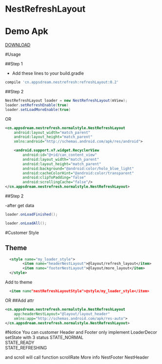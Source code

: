 # NestRefreshLayout

# Demo Apk

<a href="https://github.com/anzewei/NestRefreshLayout/blob/master/ext/sample-debug.apk?raw=true">DOWNLOAD</a>

#Usage

##Step 1
- Add these lines to your build.gradle

``` groovy
compile 'cn.appsdream.nestrefresh:refreshLayout:0.2'
``` 
##Step 2

``` java
NestRefreshLayout loader = new NestRefreshLayout(mView);
loader.setRefreshEnable(true)
loader.setLoadMoreEnable(true)
``` 
OR
``` xml
<cn.appsdream.nestrefresh.normalstyle.NestRefreshLayout
    android:layout_width="match_parent"
    android:layout_height="match_parent"
    xmlns:android="http://schemas.android.com/apk/res/android">

    <android.support.v7.widget.RecyclerView
        android:id="@+id/can_content_view"
        android:layout_width="match_parent"
        android:layout_height="match_parent"
        android:background="@android:color/holo_blue_light"
        android:cacheColorHint="@android:color/transparent"
        android:clipToPadding="false"
        android:scrollingCache="false"/>
</cn.appsdream.nestrefresh.normalstyle.NestRefreshLayout>
``` 
##Step 2

-after get data

``` java
loader.onLoadFinished();
``` 
``` java
loader.onLoadAll();
``` 

#Customer Style
## Theme
```xml
  <style name="my_loader_style">
        <item name="headerNestLayout">@layout/refresh_layout</item>
        <item name="footerNestLayout">@layout/more_layout</item>
  </style>
``` 
  Add to theme
  
```xml
  <item name"nestRefreshLayoutStyle">@style/my_loader_style</item>
```
OR 
##Add attr

```xml
<cn.appsdream.nestrefresh.normalstyle.NestRefreshLayout
    app:headerNestLayout="@layout/layout_header"
    xmlns:app="http://schemas.android.com/apk/res-auto">
</cn.appsdream.nestrefresh.normalstyle.NestRefreshLayout>
``` 

#Notice
  You can customer Header and Footer only implement LoaderDecor
  setState with 3 status
  STATE_NORMAL     
  STATE_READY       
  STATE_REFRESHING 
  
  and scroll will call function
  scrollRate
  More info NestFooter NestHeader
